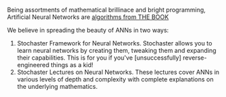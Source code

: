 Being assortments of mathematical brillinace and bright programming, Artificial Neural Networks are [algorithms from THE BOOK](https://en.wikipedia.org/wiki/Proofs_from_THE_BOOK)

We believe in spreading the beauty of ANNs in two ways:

1. Stochaster Framework for Neural Networks. Stochaster allows you to learn neural networks by creating them, tweaking them and expanding their capabilities. This is for you if you've [unsuccessfully] reverse-engineered things as a kid!
2. Stochaster Lectures on Neural Networks. These lectures cover ANNs in various levels of depth and complexity with complete explanations on the underlying mathematics.
